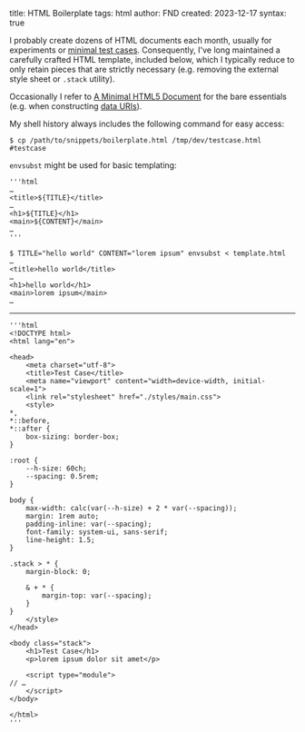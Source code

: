 title: HTML Boilerplate
tags: html
author: FND
created: 2023-12-17
syntax: true

I probably create dozens of HTML documents each month, usually for experiments
or [minimal test cases](https://css-tricks.com/reduced-test-cases/).
Consequently, I've long maintained a carefully crafted HTML template, included
below, which I typically reduce to only retain pieces that are strictly
necessary (e.g. removing the external style sheet or `.stack` utility).

Occasionally I refer to
[A Minimal HTML5 Document](https://brucelawson.co.uk/2010/a-minimal-html5-document/)
for the bare essentials (e.g. when constructing
[data URIs](page://articles/data-uris)).

My shell history always includes the following command for easy access:

```
$ cp /path/to/snippets/boilerplate.html /tmp/dev/testcase.html #testcase
```

`envsubst` might be used for basic templating:

```figure filename=template.html
'''html
…
<title>${TITLE}</title>
…
<h1>${TITLE}</h1>
<main>${CONTENT}</main>
…
'''
```

```
$ TITLE="hello world" CONTENT="lorem ipsum" envsubst < template.html
…
<title>hello world</title>
…
<h1>hello world</h1>
<main>lorem ipsum</main>
…
```

----

```figure filename=boilerplate.html
'''html
<!DOCTYPE html>
<html lang="en">

<head>
    <meta charset="utf-8">
    <title>Test Case</title>
    <meta name="viewport" content="width=device-width, initial-scale=1">
    <link rel="stylesheet" href="./styles/main.css">
    <style>
*,
*::before,
*::after {
    box-sizing: border-box;
}

:root {
    --h-size: 60ch;
    --spacing: 0.5rem;
}

body {
    max-width: calc(var(--h-size) + 2 * var(--spacing));
    margin: 1rem auto;
    padding-inline: var(--spacing);
    font-family: system-ui, sans-serif;
    line-height: 1.5;
}

.stack > * {
    margin-block: 0;

    & + * {
        margin-top: var(--spacing);
    }
}
    </style>
</head>

<body class="stack">
    <h1>Test Case</h1>
    <p>lorem ipsum dolor sit amet</p>

    <script type="module">
// …
    </script>
</body>

</html>
'''
```
